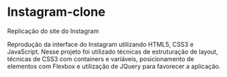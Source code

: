 # Instagram-clone
Replicação do site do Instagram

Reprodução da interface do Instagram utilizando HTML5, CSS3 e JavaScript. Nesse projeto foi utilizado técnicas de estruturação de layout, técnicas de CSS3 com containers e variáveis, posicionamento de elementos com Flexbox e utilização de JQuery para favorecer a aplicação.
